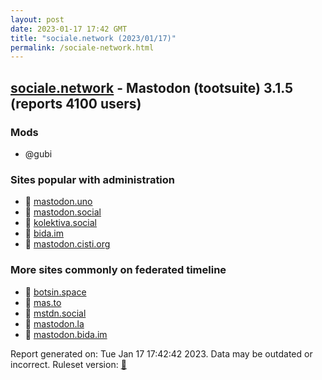 ```yaml
---
layout: post
date: 2023-01-17 17:42 GMT
title: "sociale.network (2023/01/17)"
permalink: /sociale-network.html
---
```


## [sociale.network](https://sociale.network) - Mastodon (tootsuite) 3.1.5 (reports 4100 users)

### Mods
 * @gubi

### Sites popular with administration

* 🐘 [mastodon.uno](/mastodon-uno.html)
* 🐘 [mastodon.social](/mastodon-social.html)
* 🐘 [kolektiva.social](/kolektiva-social.html)
* 🐘 [bida.im](/bida-im.html)
* 🐘 [mastodon.cisti.org](/mastodon-cisti-org.html)

### More sites commonly on federated timeline

* 🐘 [botsin.space](/botsin-space.html)
* 🐘 [mas.to](/mas-to.html)
* 🐘 [mstdn.social](/mstdn-social.html)
* 🐘 [mastodon.la](/mastodon-la.html)
* 🐘 [mastodon.bida.im](/mastodon-bida-im.html)

Report generated on: Tue Jan 17 17:42:42 2023. Data may be outdated or incorrect.
Ruleset version: [🧁](/version-cupcake)

